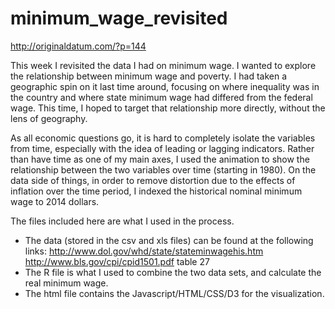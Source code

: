 # minimum_wage_revisited
http://originaldatum.com/?p=144

This week I revisited the data I had on minimum wage. I wanted to explore the relationship between minimum wage and poverty. 
I had taken a geographic spin on it last time around, focusing on where inequality was in the country and where state minimum wage 
had differed from the federal wage. This time, I hoped to target that relationship more directly, without the lens of geography.

As all economic questions go, it is hard to completely isolate the variables from time, especially with the idea of leading or 
lagging indicators. Rather than have time as one of my main axes, I used the animation to show the relationship between the two variables
over time (starting in 1980). On the data side of things, in order to remove distortion due to the effects of inflation over the time 
period, I indexed the historical nominal minimum wage to 2014 dollars. 

The files included here are what I used in the process. 

 - The data (stored in the csv and xls files) can be found at the following links:
      http://www.dol.gov/whd/state/stateminwagehis.htm
      http://www.bls.gov/cpi/cpid1501.pdf table 27 
 - The R file is what I used to combine the two data sets, and calculate the real minimum wage.
 - The html file contains the Javascript/HTML/CSS/D3 for the visualization. 



